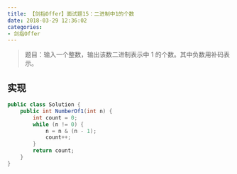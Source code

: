 ```yaml
---
title: 【剑指Offer】面试题15：二进制中1的个数
date: 2018-03-29 12:36:02
categories:
- 剑指Offer
---
```


> 题目：输入一个整数，输出该数二进制表示中 1 的个数。其中负数用补码表示。

## 实现

```java
public class Solution {
    public int NumberOf1(int n) {
        int count = 0;
        while (n != 0) {
            n = n & (n - 1);
            count++;
        }
        return count;
    }
}
```